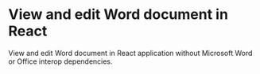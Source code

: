 # View and edit Word document in React
View and edit Word document in React application without Microsoft Word or Office interop dependencies.
